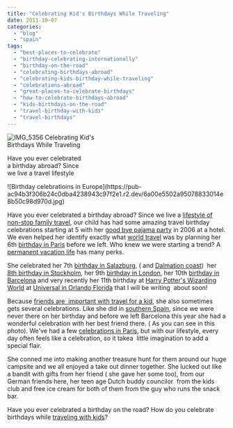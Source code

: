 ```yaml
---
title: "Celebrating Kid's Birthdays While Traveling"
date: 2011-10-07
categories: 
  - "blog"
  - "spain"
tags: 
  - "best-places-to-celebrate"
  - "birthday-celebrating-internationally"
  - "birthday-on-the-road"
  - "celebrating-birthdays-abroad"
  - "celebrating-kids-birthday-while-traveling"
  - "celebrations-abroad"
  - "great-places-to-celebrate-birthdays"
  - "how-to-celebrate-birthdays-abroad"
  - "kids-birthdays-on-the-road"
  - "travel-birthday-with-kids"
  - "travel-birthdays"
---
```


![IMG_5356](https://pub-ac94b3f306b24c0dba4238943c97f2e1.r2.dev/6a00e5502a9507883301543530867e970c.jpg) Celebrating Kid's  
Birthdays While Traveling  
  
Have you ever celebrated  
a birthday abroad? Since  
we live a travel lifestyle  

<!--more--> ![Birthday celebratioins in Europe](https://pub-ac94b3f306b24c0dba4238943c97f2e1.r2.dev/6a00e5502a95078833014e8b50c98d970d.jpg)  
  
Have you ever celebrated a birthday abroad? Since we live a [lifestyle of non-stop family travel](https://pub-ac94b3f306b24c0dba4238943c97f2e1.r2.dev/2011/07/what-our-nomadic-travel-lifestyle-looks-like-family-fun.html "lifestyle of non-stop family travel"), our child has had some amazing travel birthday celebrations starting at 5 with her [good bye pajama party](https://pub-ac94b3f306b24c0dba4238943c97f2e1.r2.dev/2006/08/suite-bon-voyag.html "good bye pajama party") in 2006 at a hotel. We even helped her identify exactly what [world travel](https://pub-ac94b3f306b24c0dba4238943c97f2e1.r2.dev/2010/04/around-the-world-family-travel-soultravelers3-digital-nomad-global-international-family-travel.html "world travel") was by planning her 6th [birthday in Paris](https://pub-ac94b3f306b24c0dba4238943c97f2e1.r2.dev/2006/09/mozarts-6th-at.html "birthday in paris") before we left. Who knew we were starting a trend? A [permanent vacation life](https://pub-ac94b3f306b24c0dba4238943c97f2e1.r2.dev/2010/06/early-retirement-perpetual-travel-radical-early-retirement-with-kids-rtw-family-travel-multiyear.html "permanent vacation") has many perks.  
  
She celebrated her 7th [birthday in Salazburg](https://pub-ac94b3f306b24c0dba4238943c97f2e1.r2.dev/2007/10/super-7-salzbur.html "birthday in salzburg"), ( and [Dalmation coast](https://pub-ac94b3f306b24c0dba4238943c97f2e1.r2.dev/2007/09/dalmatia-coast.html "dalmation coast"))  her [8th birthday in Stockholm](https://pub-ac94b3f306b24c0dba4238943c97f2e1.r2.dev/2009/05/family-travel-photo-sweden-reindeer-meat-in-kota-traditional-sami-lapland.html "8th birthday in stockholm"), her 9th [birthday in London](https://pub-ac94b3f306b24c0dba4238943c97f2e1.r2.dev/2009/10/family-travel-photo-england-knight-tapestry-high-tea.html "birthday in london"), her 10th [birthday in Barcelona](https://pub-ac94b3f306b24c0dba4238943c97f2e1.r2.dev/2011/01/how-to-make-paella-in-spain-the-valencia-way-recipe-for-travel-foodie-lovers-of-traditional-food.html "birthday in barcelona") and very recently her 11th birthday at [Harry Potter's Wizarding World](http://www.universalorlando.com/harrypotter/ "harry potter's wizarding world") at [Universal in Orlando Florida](http://www.universalorlando.com/home/home.aspx "Universal orlando") that I will be writing  about soon!  
  
Because [friends are  important with travel for a kid](https://pub-ac94b3f306b24c0dba4238943c97f2e1.r2.dev/2011/02/kids-friends-travel-on-the-ultimate-family-adventure.html#more "friends important for travel kid"), she also sometimes gets several celebrations. Like she did in [southern Spain](https://pub-ac94b3f306b24c0dba4238943c97f2e1.r2.dev/2009/06/-6-month-european-family-road-trip-09.html "southern spain road trip"), since we were never there on her birthday and before we left Barcelona this year she had a wonderful celebration with her best friend there. ( As you can see in this photo). We've had a few [celebrations in Paris](https://pub-ac94b3f306b24c0dba4238943c97f2e1.r2.dev/2010/10/celebrating-in-paris-eiffel-tower-family-travel-adventures-abroad-birthdays-weddings-and-anniversari.html "celebrations in paris"), but with our lifestyle, every day often feels like a celebration, so it takea  little imagination to add a special flair.  
  
She conned me into making another treasure hunt for them around our huge campsite and we all enjoyed a take out dinner together. She lucked out like a bandit with gifts from her friend ( she gave her some too), from our German friends here, her teen age Dutch buddy councilor  from the kids club and free ice cream for both of them from the guy who runs the snack bar.

Have you ever celebrated a birthday on the road? How do you celebrate birthdays while [traveling with kids](https://pub-ac94b3f306b24c0dba4238943c97f2e1.r2.dev/2010/05/globe-trotting-location-independent-kids-friends-perpetual-travelers-tck-long-term-family-travel-.html "traveling with kids")?
